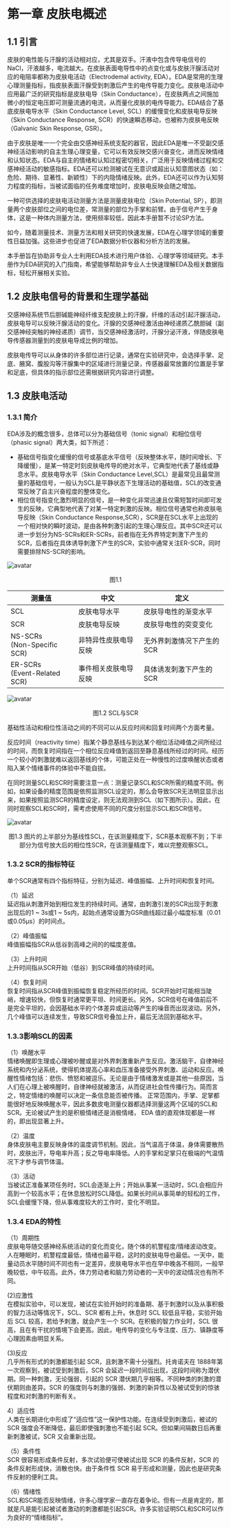 # 第一章 皮肤电概述
## 1.1 引言
皮肤的电性能与汗腺的活动相对应，尤其是双手。汗液中包含传导电信号的NaCl，汗液越多，电流越大。在皮肤表面电导性中的点变化或与皮肤汗腺活动对应的电阻率都称为皮肤电活动（Electrodemal activity, EDA）。EDA是常用的生理心理测量指标，指皮肤表面汗腺受到刺激后产生的电传导能力变化。皮肤电活动中应用最广泛的研究指标是皮肤电导（Skin Conductance），在皮肤两点之间施加微小的恒定电压即可测量流通的电流，从而量化皮肤的电传导能力。EDA结合了基底皮肤电导水平（Skin Conductance Level, SCL）的缓慢变化和皮肤电导反映（Skin Conductance Response, SCR）的快速瞬态移动，也被称为皮肤电反映（Galvanic Skin Response, GSR）。

由于皮肤是唯一一个完全由交感神经系统支配的器官，因此EDA是唯一不受副交感神经活动影响的自主生理心理变量，它可以有效反映交感兴奋变化，进而反映情绪和认知状态。EDA与自主的情绪和认知过程密切相关，广泛用于反映情绪过程和交感神经活动的敏感指标。EDA还可以检测被试在无意识或超出认知意图状态（如：危险、期待、显著性、新颖性）下的内隐情绪反映。此外，EDA还可以作为认知努力程度的指标，当被试面临的任务难度增加时，皮肤电反映会随之增加。

一种可供选择的皮肤电活动测量方法是测量皮肤电位（Skin Potential, SP），即测量两个皮肤部位之间的电位差，常测量的部位为手掌和前臂。由于信号产生于身体，这是一种体内测量方法，使用频率较低，因此本手册暂不讨论SP方法。

如今，随着测量技术、测量方法和相关研究的快速发展，EDA在心理学领域的重要性日益加强。这些进步也促进了EDA数据分析仪器和分析方法的发展。

本手册旨在协助非专业人士利用EDA技术进行用户体验、心理学等领域研究。本手册作为EDA研究的入门指南，希望能够帮助非专业人士快速理解EDA及相关数据指标，轻松开展相关实验。

## 1.2 皮肤电信号的背景和生理学基础
交感神经系统节后胆碱能神经纤维支配皮肤上的汗腺，纤维的活动引起汗腺活动，皮肤电导可以反映汗腺活动的变化。汗腺的交感神经激活由神经递质乙酰胆碱（副交感神经突触的神经递质）调节，当交感神经激活时，汗腺分泌汗液，伴随皮肤电导传感器测量到的皮肤电导成比例的增加。

皮肤电传导可以从身体的许多部位进行记录，通常在实验研究中，会选择手掌、足底、腋窝、腹股沟等汗腺集中的区域进行测量记录，传感器最常放置的位置是手掌和足底，但具体的指示部位还需根据研究内容进行调整。


## 1.3 皮肤电活动
### 1.3.1 简介

EDA涉及的概念很多，总体可以分为基础信号（tonic signal）和相位信号（phasic signal）两大类，如下所述：

* 基础信号指变化缓慢的信号或基底水平信号（反映整体水平，随时间增长、下降缓慢），是某一特定时刻皮肤电传导的绝对水平，它典型地代表了基线或静息水平。皮肤电导水平（Skin Conductance Level,SCL）是最常见且最常测量的基础信号，一般认为SCL是平静状态下生理活动的基础值，SCL的改变通常反映了自主兴奋程度的整体变化。
* 相位信号指变化激烈明显的信号，是一种变化非常迅速且仅需短暂时间即可发生的反映，它典型地代表了对某一特定刺激的反映。相位信号通常也称皮肤电导反映（Skin Conductance Response,SCR），SCR是在SCL水平上出现的一个相对快的瞬时波动，是由各种刺激引起的生理心理反应。其中SCR还可以进一步划分为NS-SCRs和ER-SCRs，前者指在无外界特定刺激下产生的SCR，后者指在具体诱导刺激下产生的SCR，实验中通常关注ER-SCR，同时需要排除NS-SCR的影响。


![avatar](/source/picture/eda.png)
<center>图1.1</center>

| 测量值|中文|定义
|-|-|-
| SCL|皮肤电导水平|皮肤导电性的渐变水平
| SCR|皮肤电导反映|皮肤导电性的突变变化
| NS-SCRs<BR>(Non-Specific SCR)|非特异性皮肤电导反映|无外界刺激情况下产生的SCR
|ER-SCRs<BR>(Event-Related SCR)|事件相关皮肤电导反映|具体诱发刺激下产生的SCR

![avatar](/source/picture/sclscr.png)
<center>图1.2 SCL与SCR</center>


基础性活动和相位性活动之间的不同可以从反应时间和回复时间两个方面考量。

反应时间（reactivity time）指某个静息基线与到达某个相位活动峰值之间所经过的时间，而恢复时间指在一个相位反应峰值到返回至静息基线所经过的时间。经历一个较小的刺激就难以返回基线的个体，可能正处在一种慢性的过度唤醒状态或者陷入某个情绪事件的体验中不能自拔。

在同时测量SCL和SCR时需要注意一点：测量记录SCL和SCR所需的精度不同。例如，如果设备的精度范围是依照监测SCL设定的，那么会导致SCR无法明显显示出来，如果按照监测SCR的精度设定，则无法观测到SCL（如下图所示）。因此，在同时观察SCL和SCR时，需考虑使用不同的尺度分别显示SCL和SCR信号。

![avatar](/source/picture/jingdu.png)
<center>图1.3 图片的上半部分为基线性SCL，在该测量精度下，SCR基本观察不到；下半部分为信号放大后的相位性SCR，在该测量精度下，难以完整观察SCL。</center>

### 1.3.2 SCR的指标特征
单个SCR通常有四个指标特征，分别为延迟、峰值振幅、上升时间和恢复时间。

（1）延迟\
延迟指从刺激开始到相位发生的持续时间。通常，由刺激引发的SCR出现于刺激出现后的1 ~ 3s或1 ~ 5s内，起始点通常设置为GSR曲线超过最小幅度标准（0.01或0.05μs）的时间点。

（2）峰值振幅\
峰值振幅指SCR从低谷到高峰之间的的幅度差值。

（3）上升时间\
上升时间指从SCR开始（低谷）到SCR峰值的持续时间。

（4）恢复时间\
恢复时间指从SCR峰值到振幅恢复稳定所经历的时间。SCR开始时可能相当陡峭，增速较快，但恢复时通常更平坦、时间更长。另外，SCR信号在峰值前后不是完全平坦的，会因基础水平的个体差异或运动等产生的噪音而出现波动。另外，几个峰值可以连续发生，导致SCR信号叠加上升，最后无法回到基础水平。
### 1.3.3影响SCL的因素
（1）唤醒水平\
情绪唤醒即生理或心理被吵醒或是对外界刺激重新产生反应。激活脑干，自律神经系统和内分泌系统，使得机体提高心率和血压准备接受外界刺激、运动和反应。唤醒性情绪包括：悲伤、愤怒和被逗乐。无论是由于情绪激发或是其他一些原因，当人们在心理上被唤醒时，自律神经就被激活，从而促进社会性传播行为。简而言之，特定情绪的唤醒可以决定一条信息能否被传播。 
正常范围内，手掌、足掌都能很好地反映唤醒水平，因此多数皮电测量仪器都选择测量这两个区域的SCL和SCR。无论被试产生的是积极情绪还是消极情绪， EDA 值的直观体现都是一样的，即出现显著上升。

（2）温度\
身体皮肤电主要反映身体的温度调节机制。因此，当气温高于体温，身体需要散热时，皮肤出汗，导电率升高；反之导电率降低。人的手掌和足掌只在极端的气温情况下才参与调节体温。

（3）活动\
当被试正准备某项任务时，SCL会逐渐上升；开始从事某一活动时，SCL会相应升高到一个较高水平；在休息放松时SCL降低。如果长时间从事简单的轻松的工作，SCL会缓慢下降，但从事难度较大的工作时，变化不明显。


### 1.3.4 EDA的特性
（1）周期性\
皮肤电导随交感神经系统活动的变化而变化，随个体的机警程度/情绪波动改变。人在睡眠时，机警程度最低，情绪也最平稳，这时的皮肤电导也最低。一天中，能量动员水平随时间不同也有一定差异，皮肤电导水平也在早中晚各不相同，一般早晚较低，中午较高。此外，体力劳动者和脑力劳动者的一天中的波动情况也有所不同。

(2)应激性\
在模拟实验中，可以发现，被试在实验开始时的准备期、基于刺激时以及从事积极的智力活动等情况下，SCL、SCR 都有上升。休息时 SCL 较低且平稳，实验开始后 SCL 较高，若给予刺激，就会产生一个 SCR。在积极的智力作业时，SCL 很高，且在有干扰的情境下会更高。因此，电传导的变化与专注度、压力、镇静度等心理因素由明显关系。

(3)反应\
几乎所有形式的刺激都能引起 SCR，且刺激不需十分强烈。托肯诺夫在  1888年第一次观察到，被试受到刺激后，SCR 会延迟一段时间后出现，这段时间称为潜伏期。同一种刺激，无论强弱，引起的 SCR 潜伏期几乎相等。不同种类的刺激的潜伏期则由差异。SCR 的强度则与刺激的强弱、刺激的新异性以及被试受到的惊骇程度和对刺激的判断有关。

4）适应性\
人类在长期进化中形成了“适应性”这一保护性功能。在连续受到刺激后，被试的 SCR 强度会不断降低，最后即使强刺激也不能引起 SCR。但如果间隔数日后再重新刺激被试，SCR 又会重新出现。

（5）条件性\
SCR 很容易形成条件反射，多次试验便可使被试出现 SCR 的条件反射，SCR 的条件反射形成快，消散也快。由于条件性 SCR 易于形成和测量，因此也是研究条件反射的便利工具。

（6）情绪性\
SCL和SCR能否反映情绪，许多心理学家一直存在着争论。但有一点是肯定的，那就是凡是能引起被试者激动的刺激都能引起SCR。许多实验证明SCL和SCR可以作为良好的“情绪指标”。









































